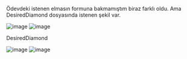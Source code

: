 Ödevdeki istenen elmasın formuna bakmamıştım biraz farklı oldu. Ama DesiredDiamond dosyasında istenen şekil var.

![image](https://user-images.githubusercontent.com/77582858/196009881-91710c99-d64f-4398-bc68-f9f5b193c968.png)
![image](https://user-images.githubusercontent.com/77582858/196009883-706c178c-3f56-40df-8292-a8cda9f4035c.png)

DesiredDiamond 

![image](https://user-images.githubusercontent.com/77582858/196010490-c9a156e0-9ddd-496f-9d4e-59d141b6dfba.png)
![image](https://user-images.githubusercontent.com/77582858/196010472-7b7c24bb-a3f8-4209-81fe-7fa8526221da.png)

